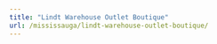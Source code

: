 ```yaml
---
title: "Lindt Warehouse Outlet Boutique"
url: /mississauga/lindt-warehouse-outlet-boutique/
---
```

